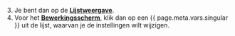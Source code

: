 3. Je bent dan op de [**Lijstweergave**](#lijstweergave).
4. Voor het [**Bewerkingsscherm**](#bewerkingsscherm), klik dan op een {{ page.meta.vars.singular }} uit de lijst, waarvan je de instellingen wilt wijzigen.